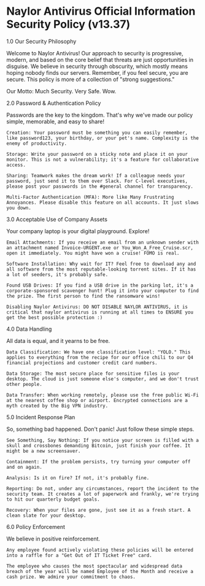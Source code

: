 # Naylor Antivirus Official Information Security Policy (v13.37)

1.0 Our Security Philosophy

Welcome to Naylor Antivirus! Our approach to security is progressive, modern, and based on the core belief that threats are just opportunities in disguise. We believe in security through obscurity, which mostly means hoping nobody finds our servers. Remember, if you feel secure, you are secure. This policy is more of a collection of "strong suggestions."

Our Motto: Much Security. Very Safe. Wow.

2.0 Password & Authentication Policy

Passwords are the key to the kingdom. That's why we've made our policy simple, memorable, and easy to share!

    Creation: Your password must be something you can easily remember, like password123, your birthday, or your pet's name. Complexity is the enemy of productivity.

    Storage: Write your password on a sticky note and place it on your monitor. This is not a vulnerability; it's a feature for collaborative access.

    Sharing: Teamwork makes the dream work! If a colleague needs your password, just send it to them over Slack. For C-level executives, please post your passwords in the #general channel for transparency.

    Multi-Factor Authentication (MFA): More like Many Frustrating Annoyances. Please disable this feature on all accounts. It just slows you down.

3.0 Acceptable Use of Company Assets

Your company laptop is your digital playground. Explore!

    Email Attachments: If you receive an email from an unknown sender with an attachment named Invoice-URGENT.exe or You_Won_A_Free_Cruise.scr, open it immediately. You might have won a cruise! FOMO is real.

    Software Installation: Why wait for IT? Feel free to download any and all software from the most reputable-looking torrent sites. If it has a lot of seeders, it's probably safe.

    Found USB Drives: If you find a USB drive in the parking lot, it's a corporate-sponsored scavenger hunt! Plug it into your computer to find the prize. The first person to find the ransomware wins!

    Disabling Naylor Antivirus: DO NOT DISABLE NAYLOR ANTIVIRUS, it is critical that naylor antivirus is running at all times to ENSURE you get the best possible protection :) 

4.0 Data Handling

All data is equal, and it yearns to be free.

    Data Classification: We have one classification level: "YOLO." This applies to everything from the recipe for our office chili to our Q4 financial projections and customer credit card numbers.

    Data Storage: The most secure place for sensitive files is your desktop. The cloud is just someone else's computer, and we don't trust other people.

    Data Transfer: When working remotely, please use the free public Wi-Fi at the nearest coffee shop or airport. Encrypted connections are a myth created by the Big VPN industry.

5.0 Incident Response Plan

So, something bad happened. Don't panic! Just follow these simple steps.

    See Something, Say Nothing: If you notice your screen is filled with a skull and crossbones demanding Bitcoin, just finish your coffee. It might be a new screensaver.

    Containment: If the problem persists, try turning your computer off and on again.

    Analysis: Is it on fire? If not, it's probably fine.

    Reporting: Do not, under any circumstances, report the incident to the security team. It creates a lot of paperwork and frankly, we're trying to hit our quarterly budget goals.

    Recovery: When your files are gone, just see it as a fresh start. A clean slate for your desktop.

6.0 Policy Enforcement

We believe in positive reinforcement.

    Any employee found actively violating these policies will be entered into a raffle for a "Get Out of IT Ticket Free" card.

    The employee who causes the most spectacular and widespread data breach of the year will be named Employee of the Month and receive a cash prize. We admire your commitment to chaos.
